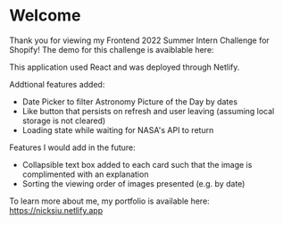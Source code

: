 # Welcome
Thank you for viewing my Frontend 2022 Summer Intern Challenge for Shopify!
The demo for this challenge is avaiblable here:

This application used React and was deployed through Netlify.

Addtional features added: 
  - Date Picker to filter Astronomy Picture of the Day by dates
  - Like button that persists on refresh and user leaving (assuming local storage is not cleared)
  - Loading state while waiting for NASA's API to return

Features I would add in the future:
  - Collapsible text box added to each card such that the image is complimented with an explanation
  - Sorting the viewing order of images presented (e.g. by date)

To learn more about me, my portfolio is available here: https://nicksiu.netlify.app